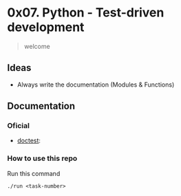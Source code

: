# 0x07. Python - Test-driven development
> welcome

## Ideas
- Always write the documentation (Modules & Functions)

## Documentation
### Oficial
- [doctest][doctest]:

### How to use this repo
Run this command
```console
./run <task-number>
```

<!--Links-->
[doctest]:https://docs.python.org/3.4/library/doctest.html

